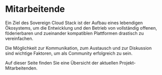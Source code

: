 # Mitarbeitende

Ein Ziel des Sovereign Cloud Stack ist der Aufbau eines lebendigen Ökosystems, um
die Entwicklung und den Betrieb von vollständig offenen, föderierbaren und zueinander
kompatiblen Plattformen drastisch zu vereinfachen.

Die Möglichkeit zur Kommunikation, zum Austausch und zur Diskussion sind wichtige Faktoren, um als Community erfolgreich zu sein.

Auf dieser Seite finden Sie eine Übersicht der aktuellen Projekt-Mitarbeitenden.
